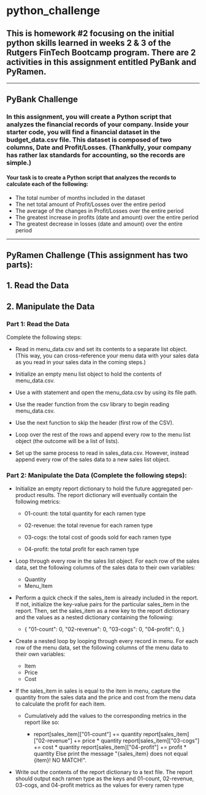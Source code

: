 # python_challenge

## This is homework #2 focusing on the initial python skills learned in weeks 2 & 3 of the Rutgers FinTech Bootcamp program.  There are 2 activities in this assignment entitled PyBank and PyRamen.
***
## PyBank Challenge
### In this assignment, you will create a Python script that analyzes the financial records of your company.  Inside your starter code, you will find a financial dataset in the budget_data.csv file. This dataset is composed of two columns, Date and Profit/Losses. (Thankfully, your company has rather lax standards for accounting, so the records are simple.)

#### Your task is to create a Python script that analyzes the records to calculate each of the following:
- The total number of months included in the dataset
- The net total amount of Profit/Losses over the entire period
- The average of the changes in Profit/Losses over the entire period
- The greatest increase in profits (date and amount) over the entire period
- The greatest decrease in losses (date and amount) over the entire period

***
## PyRamen Challenge (This assignment has two parts):

## 1. Read the Data

## 2. Manipulate the Data

### Part 1: Read the Data
Complete the following steps:

- Read in menu_data.csv and set its contents to a separate list object. (This way, you can cross-reference your menu data with your sales data as you read in your sales data in the coming steps.)

- Initialize an empty menu list object to hold the contents of menu_data.csv.

- Use a with statement and open the menu_data.csv by using its file path.

- Use the reader function from the csv library to begin reading menu_data.csv.

- Use the next function to skip the header (first row of the CSV).

 - Loop over the rest of the rows and append every row to the menu list object (the outcome will be a list of lists).

- Set up the same process to read in sales_data.csv. However, instead append every row of the sales data to a new sales list object.

### Part 2: Manipulate the Data (Complete the following steps):

- Initialize an empty report dictionary to hold the future aggregated per-product results. The report dictionary will eventually contain the following metrics:
    - 01-count: the total quantity for each ramen type

    - 02-revenue: the total revenue for each ramen type

    - 03-cogs: the total cost of goods sold for each ramen type

     - 04-profit: the total profit for each ramen type

- Loop through every row in the sales list object.
For each row of the sales data, set the following columns of the sales data to their own variables:

    - Quantity
    - Menu_Item
- Perform a quick check if the sales_item is already included in the report. If not, initialize the key-value pairs for the particular sales_item in the report. Then, set the sales_item as a new key to the report dictionary and the values as a nested dictionary containing the following:

    - {
"01-count": 0,
"02-revenue": 0,
"03-cogs": 0,
"04-profit": 0,
}
- Create a nested loop by looping through every record in menu.
For each row of the menu data, set the following columns of the menu data to their own variables:

    - Item
    - Price
    - Cost
- If the sales_item in sales is equal to the item in menu, capture the quantity from the sales data and the price and cost from the menu data to calculate the profit for each item.

    - Cumulatively add the values to the corresponding metrics in the report like so:

        - report[sales_item]["01-count"] += quantity
report[sales_item]["02-revenue"] += price * quantity
report[sales_item]["03-cogs"] += cost * quantity
report[sales_item]["04-profit"] += profit * quantity
Else print the message "{sales_item} does not equal {item}! NO MATCH!".

- Write out the contents of the report dictionary to a text file. The report should output each ramen type as the keys and 01-count, 02-revenue, 03-cogs, and 04-profit metrics as the values for every ramen type